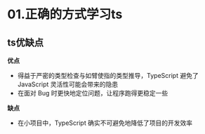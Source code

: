 # 01.正确的方式学习ts

## ts优缺点
**优点**
- 得益于严密的类型检查与如臂使指的类型推导，TypeScript 避免了 JavaScript 灵活性可能会带来的隐患
- 在面对 Bug 时更快地定位问题，让程序跑得更稳定一些

**缺点**
- 在小项目中，TypeScript 确实不可避免地降低了项目的开发效率
